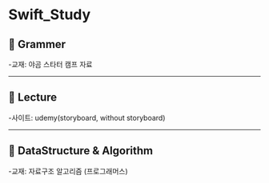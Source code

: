 # Swift_Study
## :paperclip: Grammer
-교재: 야곰 스타터 캠프 자료
*****
## :paperclip: Lecture
-사이트: udemy(storyboard, without storyboard)
*****
## :paperclip: DataStructure &amp; Algorithm
-교재: 자료구조 알고리즘 (프로그래머스)
